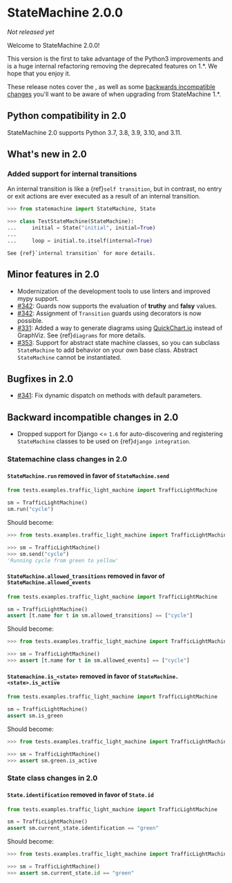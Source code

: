 # StateMachine 2.0.0

*Not released yet*

Welcome to StateMachine 2.0.0!

This version is the first to take advantage of the Python3 improvements and is a huge internal refactoring removing the deprecated features on 1.*. We hope that you enjoy it.

These release notes cover the [](#whats-new-in-20), as well as
some [backwards incompatible changes](#backwards-incompatible-changes-in-20) you'll
want to be aware of when upgrading from StateMachine 1.*.


## Python compatibility in 2.0

StateMachine 2.0 supports Python 3.7, 3.8, 3.9, 3.10, and 3.11.


## What's new in 2.0


### Added support for internal transitions

An internal transition is like a {ref}`self transition`, but in contrast, no entry or exit actions
are ever executed as a result of an internal transition.

```py
>>> from statemachine import StateMachine, State

>>> class TestStateMachine(StateMachine):
...     initial = State("initial", initial=True)
...
...     loop = initial.to.itself(internal=True)

```

```{seealso}
See {ref}`internal transition` for more details.
```


## Minor features in 2.0

- Modernization of the development tools to use linters and improved mypy support.
- [#342](https://github.com/fgmacedo/python-statemachine/pull/342): Guards now supports the
  evaluation of **truthy** and **falsy** values.
- [#342](https://github.com/fgmacedo/python-statemachine/pull/342): Assignment of `Transition`
  guards using decorators is now possible.
- [#331](https://github.com/fgmacedo/python-statemachine/pull/331): Added a way to generate diagrams using [QuickChart.io](https://quickchart.io) instead of GraphViz. See {ref}`diagrams` for more details.
- [#353](https://github.com/fgmacedo/python-statemachine/pull/353): Support for abstract state machine classes, so you can subclass `StateMachine` to add behavior on your own base class. Abstract `StateMachine` cannot be instantiated.

## Bugfixes in 2.0

- [#341](https://github.com/fgmacedo/python-statemachine/issues/341): Fix dynamic dispatch
  on methods with default parameters.


## Backward incompatible changes in 2.0

- Dropped support for Django <= `1.6` for auto-discovering and registering `StateMachine` classes
  to be used on {ref}`django integration`.

### Statemachine class changes in 2.0

#### `StateMachine.run` removed in favor of `StateMachine.send`

```py
from tests.examples.traffic_light_machine import TrafficLightMachine

sm = TrafficLightMachine()
sm.run("cycle")

```

Should become:

```py
>>> from tests.examples.traffic_light_machine import TrafficLightMachine

>>> sm = TrafficLightMachine()
>>> sm.send("cycle")
'Running cycle from green to yellow'

```


#### `StateMachine.allowed_transitions` removed in favor of `StateMachine.allowed_events`

```py
from tests.examples.traffic_light_machine import TrafficLightMachine

sm = TrafficLightMachine()
assert [t.name for t in sm.allowed_transitions] == ["cycle"]

```

Should become:

```py
>>> from tests.examples.traffic_light_machine import TrafficLightMachine

>>> sm = TrafficLightMachine()
>>> assert [t.name for t in sm.allowed_events] == ["cycle"]

```

#### `Statemachine.is_<state>` removed in favor of `StateMachine.<state>.is_active`

```py
from tests.examples.traffic_light_machine import TrafficLightMachine

sm = TrafficLightMachine()
assert sm.is_green

```

Should become:

```py
>>> from tests.examples.traffic_light_machine import TrafficLightMachine

>>> sm = TrafficLightMachine()
>>> assert sm.green.is_active

```

### State class changes in 2.0

#### `State.identification` removed in favor of `State.id`

```py
from tests.examples.traffic_light_machine import TrafficLightMachine

sm = TrafficLightMachine()
assert sm.current_state.identification == "green"

```

Should become:

```py
>>> from tests.examples.traffic_light_machine import TrafficLightMachine

>>> sm = TrafficLightMachine()
>>> assert sm.current_state.id == "green"

```
